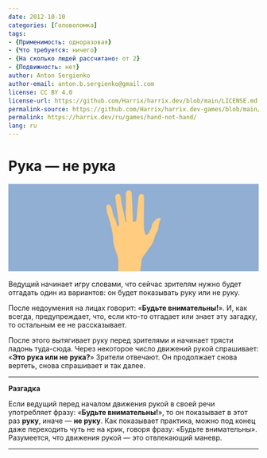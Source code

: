 ```yaml
---
date: 2012-10-10
categories: [Головоломка]
tags:
- {Применимость: одноразовая}
- {Что требуется: ничего}
- {На сколько людей рассчитано: от 2}
- {Подвижность: нет}
author: Anton Sergienko
author-email: anton.b.sergienko@gmail.com
license: CC BY 4.0
license-url: https://github.com/Harrix/harrix.dev/blob/main/LICENSE.md
permalink-source: https://github.com/Harrix/harrix.dev-games/blob/main/hand-not-hand/hand-not-hand.md
permalink: https://harrix.dev/ru/games/hand-not-hand/
lang: ru
---
```


# Рука — не рука

![Featured image](featured-image.svg)

Ведущий начинает игру словами, что сейчас зрителям нужно будет отгадать один из вариантов: он будет показывать руку или не руку.

После недоумения на лицах говорит: «**Будьте внимательны!**». И, как всегда, предупреждает, что, если кто-то отгадает или знает эту загадку, то остальным ее не рассказывает.

После этого вытягивает руку перед зрителями и начинает трясти ладонь туда-сюда. Через некоторое число движений рукой спрашивает: «**Это рука или не рука?**» Зрители отвечают. Он продолжает снова вертеть, снова спрашивает и так далее.

---

**Разгадка** <!-- !details -->

Если ведущий перед началом движения рукой в своей речи употребляет фразу: «**Будьте внимательны!**», то он показывает в этот раз **руку**, иначе — **не руку**. Как показывает практика, можно под конец даже переходить чуть не на крик, говоря фразу: «Будьте внимательны». Разумеется, что движения рукой — это отвлекающий маневр.

---
